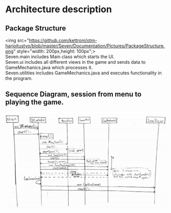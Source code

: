 # Architecture description

## Package Structure  
<img src="https://github.com/kettroni/otm-harjoitustyo/blob/master/Seven/Documentation/Pictures/PackageStructure.png" style="width: 200px,height: 100px";>  
Seven.main includes Main class which starts the UI.  
Seven.ui includes all different views in the game and sends data to GameMechanics.java which processes it.  
Seven.utilities includes GameMechanics.java and executes functionality in the program.  

## Sequence Diagram, session from menu to playing the game.  
<img src="https://github.com/kettroni/otm-harjoitustyo/blob/master/Seven/Documentation/Pictures/SequenceDiagram1.png">
